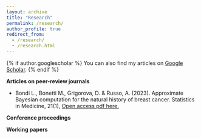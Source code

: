 ```yaml
---
layout: archive
title: "Research"
permalink: /research/
author_profile: true
redirect_from: 
  - /research/
  - /research.html
---
```


{% if author.googlescholar %}
  You can also find my articles on [Google Scholar](https://scholar.google.it/citations?view_op=list_works&hl=it&hl=it&user=wOecf5QAAAAJ).
{% endif %}


**Articles on peer-review journals**

* Bondi L., Bonetti M., Grigorova, D. & Russo, A. (2023). Approximate Bayesian computation for the natural history of breast cancer. Statistics in Medicine, 21(1), [Open access pdf here.](doi:10.1002/sim.9756)

**Conference proceedings**


**Working papers**
